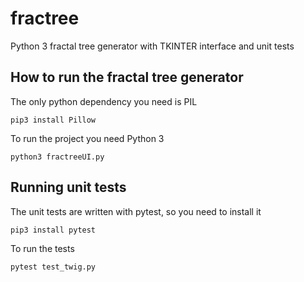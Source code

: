 # fractree
Python 3 fractal tree generator with TKINTER interface and unit tests

## How to run the fractal tree generator

The only python dependency you need is PIL

    pip3 install Pillow

To run the project you need Python 3

	python3 fractreeUI.py

## Running unit tests

The unit tests are written with pytest, so you need to install it

	pip3 install pytest
	
To run the tests

	pytest test_twig.py
